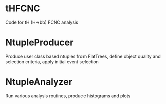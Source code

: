 # tHFCNC

Code for tH (H->bb) FCNC analysis

# NtupleProducer

Produce user class based ntuples from FlatTrees, define object quality
and selection criteria, apply initial event selection 

# NtupleAnalyzer

Run various analysis routines, produce histograms and plots

